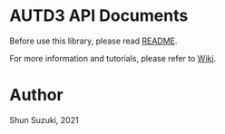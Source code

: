 # AUTD3 API Documents

Before use this library, please read [README](https://github.com/shinolab/autd3-library-software).

For more information and tutorials, please refer to [Wiki](https://github.com/shinolab/autd3-library-software/wiki).

# Author

Shun Suzuki, 2021
